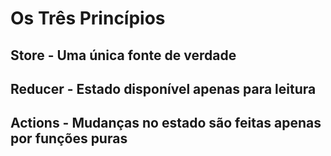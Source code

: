 # Os Três Princípios

## Store - Uma única fonte de verdade

## Reducer - Estado disponível apenas para leitura

## Actions - Mudanças no estado são feitas apenas por funções puras
